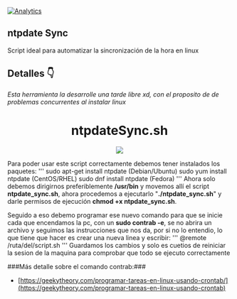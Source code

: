 
[![Analytics](https://gabeacon.irvinlim.com/UA-4677001-16/Plantilla-de-repositorio/readme?useReferer)](https://github.com/Kal-024/ntpSync/)

## ntpdate Sync
Script ideal para automatizar la sincronización de la hora en linux

## Detalles 👇


*Esta herramienta la desarrolle una tarde libre xd, con el proposito de de problemas concurrentes al instalar linux*

<h1 align="center"> ntpdateSync.sh</h1>
<p align="center"><img src="https://images.unsplash.com/photo-1594904351111-a072f80b1a71?ixid=MnwxMjA3fDB8MHxwaG90by1wYWdlfHx8fGVufDB8fHx8&ixlib=rb-1.2.1&auto=format&fit=crop&w=735&q=80"/></p> 

Para poder usar este script correctamente debemos tener instalados los paquetes:
'''
sudo apt-get install ntpdate (Debian/Ubuntu)
sudo yum install ntpdate (CentOS/RHEL)
sudo dnf install ntpdate (Fedora)
'''
 Ahora solo debemos dirigirnos preferiblemente **/usr/bin** y movemos allí el script
 **ntpdate_sync.sh**, ahora procedemos a ejecutarlo "**./ntpdate_sync.sh**" y darle permisos
 de ejecución **chmod +x ntpdate_sync.sh**.
 
 Seguido a eso debemo programar ese nuevo comando para que se inicie cada que encendamos la
 pc, con un **sudo contrab -e**, se no abrira un archivo y seguimos las instrucciones que nos da,
 por si no lo entendio, lo que tiene que hacer es crear una nueva linea y escribir:
 '''
 @remote /ruta/del/script.sh
 '''
 Guardamos los cambios y solo es cuetios de reiniciar la sesion de la maquina para comprobar que todo se ejecuto correctamente
 
 ###Más detalle sobre el comando contrab:###
 * [https://geekytheory.com/programar-tareas-en-linux-usando-crontab/](https://geekytheory.com/programar-tareas-en-linux-usando-crontab)
 
